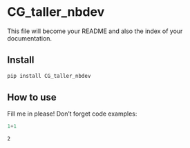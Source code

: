 # CG_taller_nbdev


<!-- WARNING: THIS FILE WAS AUTOGENERATED! DO NOT EDIT! -->

This file will become your README and also the index of your
documentation.

## Install

``` sh
pip install CG_taller_nbdev
```

## How to use

Fill me in please! Don’t forget code examples:

``` python
1+1
```

    2
